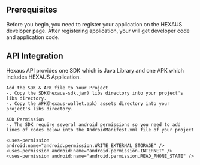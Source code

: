 <h2>Prerequisites</h2>
Before you begin, you need to register your application on the HEXAUS developer page. 
After registering application, your will get developer code and application code.



<h2>API Integration</h2>
Hexaus API provides one SDK which is Java Library and one APK which includes HEXAUS Application.

	Add the SDK & APK file to Your Project
	-. Copy the SDK(hexaus-sdk.jar) libs directory into your project's libs directory.
	-. Copy the APK(hexaus-wallet.apk) assets directory into your project's libs directory.

	ADD Permission
	-. The SDK require several android permissions so you need to add lines of codes below into the AndroidManifest.xml file of your project 

	<uses-permission android:name="android.permission.WRITE_EXTERNAL_STORAGE" />
	<uses-permission android:name="android.permission.INTERNET" />
	<uses-permission android:name="android.permission.READ_PHONE_STATE" />
